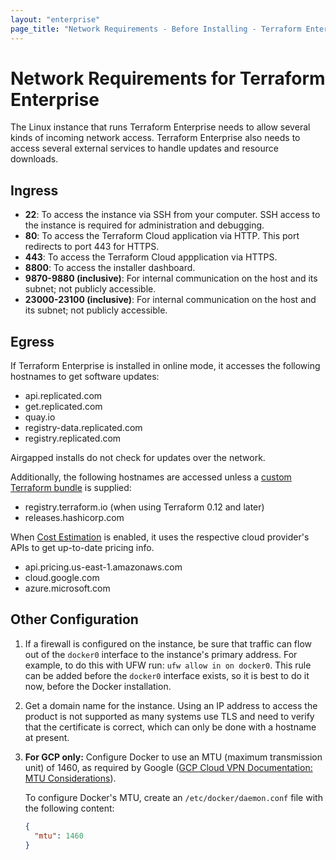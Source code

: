 ```yaml
---
layout: "enterprise"
page_title: "Network Requirements - Before Installing - Terraform Enterprise"
---
```


# Network Requirements for Terraform Enterprise

The Linux instance that runs Terraform Enterprise needs to allow several kinds of incoming network access. Terraform Enterprise also needs to access several external services to handle updates and resource downloads.

## Ingress

* **22**: To access the instance via SSH from your computer. SSH access to the instance is required for administration and debugging.
* **80**: To access the Terraform Cloud application via HTTP. This port redirects to port 443 for HTTPS.
* **443**: To access the Terraform Cloud appplication via HTTPS.
* **8800**: To access the installer dashboard.
* **9870-9880 (inclusive)**: For internal communication on the host and its subnet; not publicly accessible.
* **23000-23100 (inclusive)**: For internal communication on the host and its subnet; not publicly accessible.

## Egress

If Terraform Enterprise is installed in online mode, it accesses the following hostnames to get software updates:

* api.replicated.com
* get.replicated.com
* quay.io
* registry-data.replicated.com
* registry.replicated.com

Airgapped installs do not check for updates over the network.

Additionally, the following hostnames are accessed unless a
[custom Terraform bundle](/docs/cloud/run/index.html#custom-and-community-providers)
is supplied:

* registry.terraform.io (when using Terraform 0.12 and later)
* releases.hashicorp.com

When [Cost Estimation](/docs/enterprise/admin/integration.html#cost-estimation-integration) is enabled, it uses the respective cloud provider's APIs to get up-to-date pricing info.

* api.pricing.us-east-1.amazonaws.com
* cloud.google.com
* azure.microsoft.com

## Other Configuration

1. If a firewall is configured on the instance, be sure that traffic can flow out of the `docker0` interface to the instance's primary address. For example, to do this with UFW run: `ufw allow in on docker0`. This rule can be added before the `docker0` interface exists, so it is best to do it now, before the Docker installation.
1. Get a domain name for the instance. Using an IP address to access the product is not supported as many systems use TLS and need to verify that the certificate is correct, which can only be done with a hostname at present.
1. **For GCP only:** Configure Docker to use an MTU (maximum transmission unit) of 1460, as required by Google ([GCP Cloud VPN Documentation: MTU Considerations](https://cloud.google.com/vpn/docs/concepts/mtu-considerations)).

    To configure Docker's MTU, create an `/etc/docker/daemon.conf` file with the following content:

    ```json
    {
      "mtu": 1460
    }
    ```

